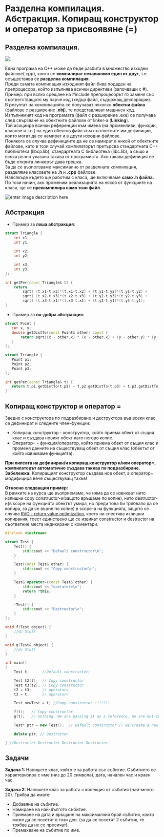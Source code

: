 # Разделна компилация. Абстракция. Копиращ конструктор и оператор за присвоявяне (=)

## Разделна компилация.

![.](https://camo.githubusercontent.com/28dc183568fa5f05a944d8ec4f3033c8ee08e4c87b6c19ae051dc55ea7979f69/68747470733a2f2f692e6962622e636f2f664436584c4a4d2f436f6d70696c6174696f6e2e706e67)

Една програма на С++ може да бъде разбита в множество изходни файлове(.cpp), които се **компилират независимо един от друг**, т.е. осъществява се **разделна компилация**. <br />
Преди самата компилация изходният файл бива подаден на препроцесора, който изпълнява всички директиви (започващи с #). <br />
Пример: при всяко срещане на #include препроцесорът го заменя със съответстващото му парче код (хедър файл, съдържащ декларации). <br />
В резултат на компилацията се получават няколко **обектни файла** (файлове с разширение **.obj**), те представляват машинен код. <br />
Изпълнимият код на програмата (файл с разширение .ехе) се получава след свързване на обектните файлове от linker-a (**Linking**). <br />
Той асоциира всички референции към имена (на променливи, функции, класове и т.н.) на един обектов файл към съответните им дефиниции, които могат да се намират и в други изходни файлове. <br />
Понякога се случва дефинициите да не се намират в никой от обектните файлове, като в този случай компилаторът претърсва стандартната C++ библиотека (libcp.lib), стандартната C библиотека (libc.lib), а също и всяка ръчно указана такава от програмиста. Ако такава дефиниция не бъде открита линкерът дава грешка. <br />
За да се възползваме максимално от разделната компилация, разделяме класовете на **.h** и **.cpp** файлове. <br />
Навсякъде където ще работим с класа, ще включваме **само .h файла.** По този начин, ако променим реализацията на някоя от функциите на класа, ще се **прекомпилира само този файл**. <br />

![enter image description here](https://i.ibb.co/N9RnMHv/sss.png)
## Абстракция

- Пример за **лоша абстракция**:
```c++
struct Triangle {
	int x1;
	int y1;
	
	int x2;
	int y2;

	int x3;
	int y3;
};

int getPer(const Triangle& t) {
	return
	    sqrt( (t.x1-t.x2)*(t.x1-t.x2) + (t.y1-t.y2)*(t.y1-t.y2) + 
	    sqrt( (t.x2-t.x3)*(t.x2-t.x3) + (t.y2-t.y3)*(t.y2-t.y3) + 
	    sqrt( (t.x3-t.x1)*(t.x3-t.x1) + (t.y3-t.y1)*(t.y3-t.y1); 
}
```
 
- Пример за **по-добра абстракция**:
 ```c++
struct Point {
	int x, y;
	double getDistTo(const Point& other) const {
		return sqrt((x - other.x) * (x - other.x) + (y - other.y) * (y - other.y));
	}
};

struct Triangle {
	Point p1;
	Point p2;
	Point p3;
};

int getPer(const Triangle& t) {
	return t.p1.getDistTo(t.p2) + t.p2.getDistTo(t.p3) + t.p3.getDistTo(t.p1);
}
 ```

## Копиращ конструктор и оператор =
Заедно с конструктора по подразбиране и деструктора във всеки клас се дефинират и следните член-функции:
 - Копиращ конструктор - конструктор, който приема обект от същия клас и създава новият обект като негово копие.
 - Оператор= - функция/оператор, който приема  обект от същия клас и променя данните на съществуващ обект от същия клас (обектът от който извикваме функцията).

**При липсата на дефиниран/и копиращ конструктор и/или оператор=, компилаторът автоматично създава такива по подразбиране.**
**Забележка:** Копиращият конструктор създава нов обект, а оператор= модифицира вече съществуващ такъв!

 **Относно следващия пример:** <br />
 В рамките на курса ще възприемаме, че няма да се извикват нито излишни copy constructor-и(защото връщаме по копие), нито destructor-и(в scope на функцията обектът умира, но преди това би трябвало да се копира, за да се върне по копие) в scope-a на функцията, защото се случва [RVO - return value optimization](https://en.cppreference.com/w/cpp/language/copy_elision), което ни спестява излишни копирания, тоест единствено ще се извикат constructor и destructor на съответние места индикирани с коментари.
```c++
#include <iostream>

struct Test {
    Test() {
        std::cout << "Default constructor\n";
    }

    Test(const Test& other) {
        std::cout << "Copy constructor\n";
    }

    Test& operator=(const Test& other) {
        std::cout << "operator=\n";
	    return *this;
    }

    ~Test() {
        std::cout << "Destructor\n";
    }
};

void f(Test object) {
    //do Stuff
}

void g(Test& object) {
    //do Stuff
}

int main()
{
    Test t;      //Default constructor;

    Test t2(t);  // Copy constructor
    Test t3(t2); // Copy constructor	
    t2 = t3;     // operator=
    t3 = t;      // operator=

    Test newTest = t; //Copy constructor !!!!!!!

    f(t);   // Copy constructor	
    g(t);   // nothing. We are passing it as a reference. We are not copying it!

    Test* ptr = new Test();  // Default constructor // we create a new object in the dynamic memory. The destructor must be invoked explicitly  (with delete)

    delete ptr; // Destructor	

} //Destructor Destructor Destructor Destructor
```

## **Задачи**

**Задача 1:**
Напишете клас, който е за работа със събитие. Събитието се характеризира с име (низ до 20 символа), дата, начален час и краен час.

**Задача 2:**
Напишете клас за работа с колекция от събития (най-много 20). Трябва да имате:
 - Добавяне на събитие.
 - Намиране на най-дългото събитие.
 - Приемане на дата и връщане на максималния брой събития, които може да се посетят в този ден. (за да се посетят 2 събития, те трябва да не се пресичат).
 - Премахване на събитие по име.
